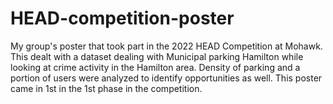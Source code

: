 # HEAD-competition-poster
My group's poster that took part in the 2022 HEAD Competition at Mohawk. This dealt with a dataset dealing with Municipal parking Hamilton while looking at crime activity in the Hamilton area. Density of parking and a portion of users were analyzed to identify opportunities as well. This poster came in 1st in the 1st phase in the competition.
